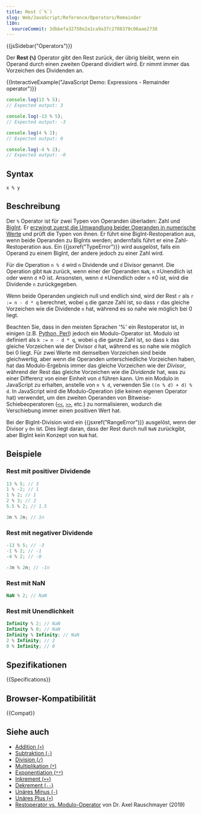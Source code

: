 ```yaml
---
title: Rest (`%`)
slug: Web/JavaScript/Reference/Operators/Remainder
l10n:
  sourceCommit: 3dbbefa32758e2a1ca9a37c2788370c06aae2738
---
```


{{jsSidebar("Operators")}}

Der **Rest (`%`)** Operator gibt den Rest zurück, der übrig bleibt, wenn ein Operand durch einen zweiten Operand dividiert wird. Er nimmt immer das Vorzeichen des Dividenden an.

{{InteractiveExample("JavaScript Demo: Expressions - Remainder operator")}}

```js interactive-example
console.log(13 % 5);
// Expected output: 3

console.log(-13 % 5);
// Expected output: -3

console.log(4 % 2);
// Expected output: 0

console.log(-4 % 2);
// Expected output: -0
```

## Syntax

```js-nolint
x % y
```

## Beschreibung

Der `%` Operator ist für zwei Typen von Operanden überladen: Zahl und [BigInt](/de/docs/Web/JavaScript/Reference/Global_Objects/BigInt). Er [erzwingt zuerst die Umwandlung beider Operanden in numerische Werte](/de/docs/Web/JavaScript/Guide/Data_structures#numeric_coercion) und prüft die Typen von ihnen. Er führt eine BigInt-Restoperation aus, wenn beide Operanden zu BigInts werden; andernfalls führt er eine Zahl-Restoperation aus. Ein {{jsxref("TypeError")}} wird ausgelöst, falls ein Operand zu einem BigInt, der andere jedoch zu einer Zahl wird.

Für die Operation `n % d` wird `n` Dividende und `d` Divisor genannt. Die Operation gibt `NaN` zurück, wenn einer der Operanden `NaN`, `n` ±Unendlich ist oder wenn `d` ±0 ist. Ansonsten, wenn `d` ±Unendlich oder `n` ±0 ist, wird die Dividende `n` zurückgegeben.

Wenn beide Operanden ungleich null und endlich sind, wird der Rest `r` als `r := n - d * q` berechnet, wobei `q` die ganze Zahl ist, so dass `r` das gleiche Vorzeichen wie die Dividende `n` hat, während es so nahe wie möglich bei 0 liegt.

Beachten Sie, dass in den meisten Sprachen '%' ein Restoperator ist, in einigen (z.B. [Python, Perl](https://en.wikipedia.org/wiki/Modulo_operation#In_programming_languages)) jedoch ein Modulo-Operator ist. Modulo ist definiert als `k := n - d * q`, wobei `q` die ganze Zahl ist, so dass `k` das gleiche Vorzeichen wie der Divisor `d` hat, während es so nahe wie möglich bei 0 liegt. Für zwei Werte mit demselben Vorzeichen sind beide gleichwertig, aber wenn die Operanden unterschiedliche Vorzeichen haben, hat das Modulo-Ergebnis immer das gleiche Vorzeichen wie der _Divisor_, während der Rest das gleiche Vorzeichen wie die _Dividende_ hat, was zu einer Differenz von einer Einheit von `d` führen kann. Um ein Modulo in JavaScript zu erhalten, anstelle von `n % d`, verwenden Sie `((n % d) + d) % d`. In JavaScript wird die Modulo-Operation (die keinen eigenen Operator hat) verwendet, um den zweiten Operanden von Bitweise-Schiebeoperatoren ([`<<`](/de/docs/Web/JavaScript/Reference/Operators/Left_shift), [`>>`](/de/docs/Web/JavaScript/Reference/Operators/Right_shift), etc.) zu normalisieren, wodurch die Verschiebung immer einen positiven Wert hat.

Bei der BigInt-Division wird ein {{jsxref("RangeError")}} ausgelöst, wenn der Divisor `y` `0n` ist. Dies liegt daran, dass der Rest durch null `NaN` zurückgibt, aber BigInt kein Konzept von `NaN` hat.

## Beispiele

### Rest mit positiver Dividende

```js
13 % 5; // 3
1 % -2; // 1
1 % 2; // 1
2 % 3; // 2
5.5 % 2; // 1.5

3n % 2n; // 1n
```

### Rest mit negativer Dividende

```js
-13 % 5; // -3
-1 % 2; // -1
-4 % 2; // -0

-3n % 2n; // -1n
```

### Rest mit NaN

```js
NaN % 2; // NaN
```

### Rest mit Unendlichkeit

```js
Infinity % 2; // NaN
Infinity % 0; // NaN
Infinity % Infinity; // NaN
2 % Infinity; // 2
0 % Infinity; // 0
```

## Spezifikationen

{{Specifications}}

## Browser-Kompatibilität

{{Compat}}

## Siehe auch

- [Addition (`+`)](/de/docs/Web/JavaScript/Reference/Operators/Addition)
- [Subtraktion (`-`)](/de/docs/Web/JavaScript/Reference/Operators/Subtraction)
- [Division (`/`)](/de/docs/Web/JavaScript/Reference/Operators/Division)
- [Multiplikation (`*`)](/de/docs/Web/JavaScript/Reference/Operators/Multiplication)
- [Exponentiation (`**`)](/de/docs/Web/JavaScript/Reference/Operators/Exponentiation)
- [Inkrement (`++`)](/de/docs/Web/JavaScript/Reference/Operators/Increment)
- [Dekrement (`--`)](/de/docs/Web/JavaScript/Reference/Operators/Decrement)
- [Unäres Minus (`-`)](/de/docs/Web/JavaScript/Reference/Operators/Unary_negation)
- [Unäres Plus (`+`)](/de/docs/Web/JavaScript/Reference/Operators/Unary_plus)
- [Restoperator vs. Modulo-Operator](https://2ality.com/2019/08/remainder-vs-modulo.html) von Dr. Axel Rauschmayer (2019)

